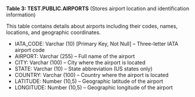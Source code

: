 **Table 3: TEST.PUBLIC.AIRPORTS** (Stores airport location and identification information)

This table contains details about airports including their codes, names, locations, and geographic coordinates.

- IATA_CODE: Varchar (10) [Primary Key, Not Null] – Three-letter IATA airport code
- AIRPORT: Varchar (255) – Full name of the airport
- CITY: Varchar (100) – City where the airport is located
- STATE: Varchar (10) – State abbreviation (US states only)
- COUNTRY: Varchar (100) – Country where the airport is located
- LATITUDE: Number (10,5) – Geographic latitude of the airport
- LONGITUDE: Number (10,5) – Geographic longitude of the airport